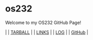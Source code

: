 # os232
Welcome to my OS232 GitHub Page!

| | [TARBALL](https://os.vlsm.org/Log/hunnania.tar.bz2.txt) | | [LINKS](https://hunnania.github.io/os232/LINKS/) | | [LOG](https://hunnania.github.io/os232/TXT/mylog.txt) | | [GitHub](https://github.com/hunnania/os232/) |
